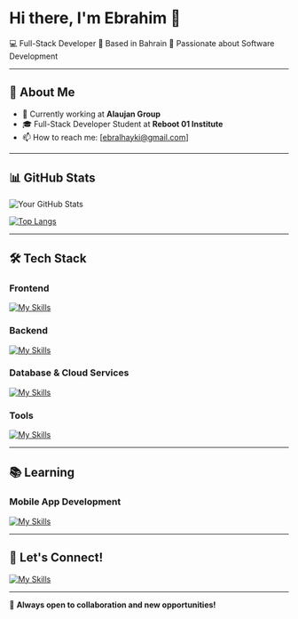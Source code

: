 # Hi there, I'm Ebrahim 👋

💻 Full-Stack Developer
📍 Based in Bahrain
🚀 Passionate about Software Development

---

## 🚀 About Me
- 🔭 Currently working at **Alaujan Group**
- 🎓 Full-Stack Developer Student at **Reboot 01 Institute**
- 📫 How to reach me: [ebralhayki@gmail.com]

---

## 📊 GitHub Stats
![Your GitHub Stats](https://github-readme-stats.vercel.app/api?username=ealhayki&show_icons=true&theme=dark)

[![Top Langs](https://github-readme-stats.vercel.app/api/top-langs/?username=ealhayki&layout=compact&theme=dark)](https://github.com/ealhayki)

---

## 🛠 Tech Stack
### Frontend
[![My Skills](https://skillicons.dev/icons?i=html,css,js,react)](https://skillicons.dev)

### Backend
[![My Skills](https://skillicons.dev/icons?i=golang,python,nodejs,expressjs)](https://skillicons.dev)

### Database & Cloud Services
[![My Skills](https://skillicons.dev/icons?i=sqlite,mongodb,firebase,aws)](https://skillicons.dev)

### Tools
[![My Skills](https://skillicons.dev/icons?i=git,docker,postman,vscode)](https://skillicons.dev)

---

## 📚 Learning
### Mobile App Development
[![My Skills](https://skillicons.dev/icons?i=flutter)](https://skillicons.dev)

---

## 🤝 Let's Connect!
[![My Skills](https://skillicons.dev/icons?i=instagram)](https://instagram.com/ebralhayki)

---

🔹 **Always open to collaboration and new opportunities!**

